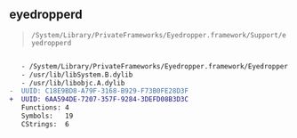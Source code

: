 ## eyedropperd

> `/System/Library/PrivateFrameworks/Eyedropper.framework/Support/eyedropperd`

```diff

   - /System/Library/PrivateFrameworks/Eyedropper.framework/Eyedropper
   - /usr/lib/libSystem.B.dylib
   - /usr/lib/libobjc.A.dylib
-  UUID: C18E9BD8-A79F-3168-B929-F73B0FE28D3F
+  UUID: 6AA594DE-7207-357F-9284-3DEFD08B3D3C
   Functions: 4
   Symbols:   19
   CStrings:  6

```
